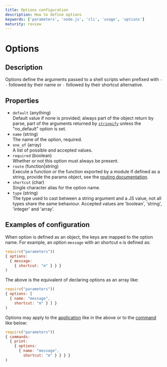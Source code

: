 ```yaml
---
title: Options configuration
description: How to define options
keywords: ['parameters', 'node.js', 'cli', 'usage', 'options']
maturity: review
---
```


# Options

## Description

Options define the arguments passed to a shell scripts when prefixed with `--` followed by their name or `-` followed by their shortcut alternative.

## Properties

* `default` (anything)   
  Default value if none is provided; always part of the object return by parse,
  part of the arguments returned by [`stringify`](/api/stringify/) unless the "no_default" option is set.
* `name` (string)   
  The name of the option, required.
* `one_of` (array)   
  A list of possible and accepted values.
* `required` (boolean)   
  Whether or not this option must always be present.
* `route` (function|string)   
  Execute a function or the function exported by a module if defined as a 
  string, provide the params object, see the [routing documentation](/usage/routing/).
* `shortcut` (char)   
  Single character alias for the option name.
* `type` (string)   
  The type used to cast between a string argument and a JS value, not all types 
  share the same behaviour. Accepted values are 'boolean', 'string', 'integer'
  and 'array'.

## Examples of configuration

When option is defined as an object, the keys are mapped to the option name. For example, an option `message` with an shortcut `m` is defined as:

```js
require("parameters")(
{ options:
  { message:
    { shortcut: "m" } } }
)
```

The above is the equivalent of declaring options as an array like:

```js
require("parameters")(
{ options: [
  { name: "message",
    shortcut: "m" } ] }
)
```

Options may apply to the [application](./) like in the above or to the [command](./commands/) like below:

```js
require("parameters")(
{ commands:
  { print:
    { options: 
      { name: "message",
        shortcut: "m" } } } }
)
```
